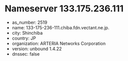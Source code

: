 # Nameserver 133.175.236.111

* as_number: 2519
* name: 133-175-236-111.chiba.fdn.vectant.ne.jp.
* city: Shinchiba
* country: JP
* organization: ARTERIA Networks Corporation
* version: unbound 1.4.22
* dnssec: false
